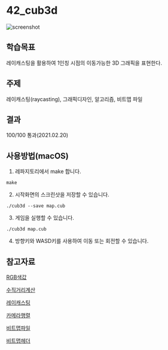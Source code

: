 # 42_cub3d

![screenshot](https://user-images.githubusercontent.com/62171131/109470351-a3742f80-7ab2-11eb-8f3d-5560491bb48c.jpg)

## 학습목표
레이캐스팅을 활용하여 1인칭 시점의 이동가능한 3D 그래픽을 표현한다.

## 주제
레이캐스팅(raycasting), 그래픽디자인, 알고리즘, 비트맵 파일

## 결과
100/100 통과(2021.02.20)

## 사용방법(macOS)
1. 레파지토리에서 make 합니다.
```
make
```

2. 시작화면의 스크린샷을 저장할 수 있습니다.
```
./cub3d --save map.cub
```

3. 게임을 실행할 수 있습니다.
```
./cub3d map.cub
```

4. 방향키와 WASD키를 사용하여 이동 또는 회전할 수 있습니다.

## 참고자료

[RGB색값](https://stdbc.tistory.com/62)

[수직거리계산](https://github.com/sungyongcho/ii2r/blob/master/md/6.md)

[레이캐스팅](https://github.com/365kim/raycasting_tutorial)

[카메라행렬](https://stdbc.tistory.com/67)

[비트맵파일](https://dojang.io/mod/page/view.php?id=702)

[비트맵헤더](https://stackoverflow.com/questions/2654480/writing-bmp-image-in-pure-c-c-without-other-libraries)
